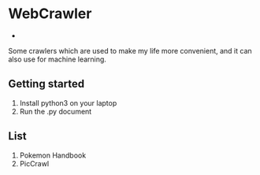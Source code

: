 # WebCrawler
-
Some crawlers which are used to make my life more convenient, and it can also use for machine learning.

## Getting started
1. Install python3 on your laptop
2. Run the .py document

## List
1. Pokemon Handbook
2. PicCrawl
